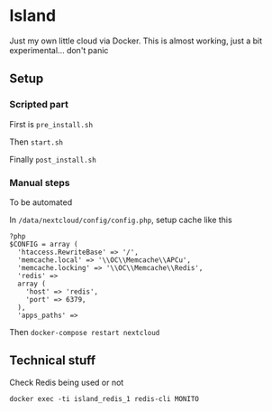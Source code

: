 # Island

Just my own little cloud via Docker. This is almost working, just a bit experimental... don't panic

## Setup

### Scripted part

First is `pre_install.sh`

Then `start.sh`

Finally `post_install.sh`

### Manual steps

To be automated

In `/data/nextcloud/config/config.php`, setup cache like this

```
?php
$CONFIG = array (
  'htaccess.RewriteBase' => '/',
  'memcache.local' => '\\OC\\Memcache\\APCu',
  'memcache.locking' => '\\OC\\Memcache\\Redis',
  'redis' => 
  array (
    'host' => 'redis',
    'port' => 6379,
  ),
  'apps_paths' =>
```

Then `docker-compose restart nextcloud`

## Technical stuff

Check Redis being used or not

```
docker exec -ti island_redis_1 redis-cli MONITO
```
